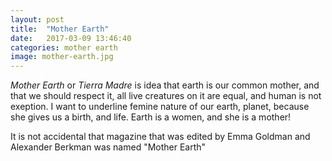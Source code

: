 ```yaml
---
layout: post
title:  "Mother Earth"
date:   2017-03-09 13:46:40
categories: mother earth
image: mother-earth.jpg
---
```



*Mother Earth* or *Tierra Madre* is idea that earth is our common mother, and that we should respect it, all live creatures on it are equal, and human is not exeption. I want to underline femine nature of our earth, planet, because she gives us a birth, and life. Earth is a women, and she is a mother! 

It is not accidental that magazine that was edited by Emma Goldman and Alexander Berkman was named "Mother Earth" 
                                 




